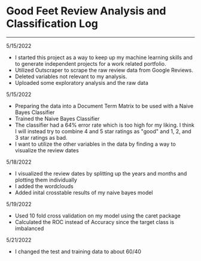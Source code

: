 # Good Feet Review Analysis and Classification Log
--- 

5/15/2022
* I started this project as a way to keep up my machine learning skills and to generate independent projects for a work related portfolio.
* Utilized Outscraper to scrape the raw review data from Google Reviews.
* Deleted variables not relevant to my analysis.
* Uploaded some exploratory analysis and the raw data

5/15/2022
* Preparing the data into a Document Term Matrix to be used with a Naive Bayes Classifier
* Trained the Naive Bayes Classifier
* The classifier had a 64% error rate which is too high for my liking. I think I will instead try to combine 4 and 5 star ratings as "good" and 1, 2, and 3 star ratings as bad. 
* I want to utilize the other variables in the data by finding a way to visualize the review dates

5/18/2022
* I visualized the review dates by splitting up the years and months and plotting them individually
* I added the wordclouds
* Added inital crosstable results of my naive bayes model

5/19/2022
* Used 10 fold cross validation on my model using the caret package
* Calculated the ROC instead of Accuracy since the target class is imbalanced

5/21/2022
* I changed the test and training data to about 60/40
